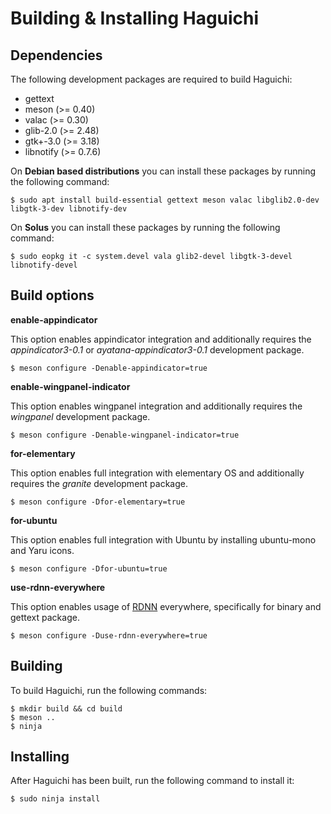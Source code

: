 
  Building & Installing Haguichi
  ==============================


  Dependencies
  ------------

  The following development packages are required to build Haguichi:

   * gettext
   * meson (>= 0.40)
   * valac (>= 0.30)
   * glib-2.0 (>= 2.48)
   * gtk+-3.0 (>= 3.18)
   * libnotify (>= 0.7.6)

  On **Debian based distributions** you can install these packages by running the following command:

    $ sudo apt install build-essential gettext meson valac libglib2.0-dev libgtk-3-dev libnotify-dev

  On **Solus** you can install these packages by running the following command:

    $ sudo eopkg it -c system.devel vala glib2-devel libgtk-3-devel libnotify-devel


  Build options
  -------------

  **enable-appindicator**

  This option enables appindicator integration and additionally requires the *appindicator3-0.1* or *ayatana-appindicator3-0.1* development package.

    $ meson configure -Denable-appindicator=true


  **enable-wingpanel-indicator**

  This option enables wingpanel integration and additionally requires the *wingpanel* development package.

    $ meson configure -Denable-wingpanel-indicator=true


  **for-elementary**

  This option enables full integration with elementary OS and additionally requires the *granite* development package.

    $ meson configure -Dfor-elementary=true


  **for-ubuntu**

  This option enables full integration with Ubuntu by installing ubuntu-mono and Yaru icons.

    $ meson configure -Dfor-ubuntu=true


  **use-rdnn-everywhere**

  This option enables usage of [RDNN](https://en.wikipedia.org/wiki/Reverse_domain_name_notation "Reverse Domain Name Notation") everywhere, specifically for binary and gettext package.

    $ meson configure -Duse-rdnn-everywhere=true


  Building
  --------

  To build Haguichi, run the following commands:

    $ mkdir build && cd build
    $ meson ..
    $ ninja


  Installing
  ----------

  After Haguichi has been built, run the following command to install it:

    $ sudo ninja install

